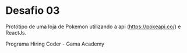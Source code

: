 ﻿# Desafio 03

Protótipo de uma loja de Pokemon utilizando a api (https://pokeapi.co/) e ReactJs.

Programa Hiring Coder - Gama Academy
